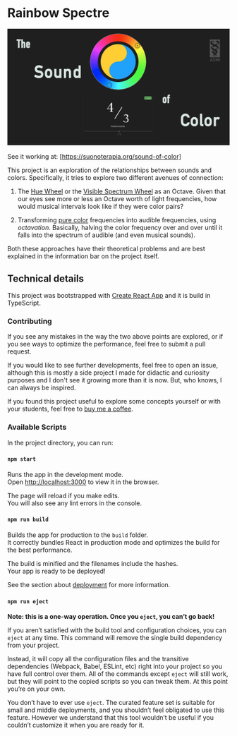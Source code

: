 # Rainbow Spectre

![Project Cover](https://github.com/sunyatasattva/rainbow-spectre/blob/develop/public/images/social-cover.png?raw=true)

See it working at: [https://suonoterapia.org/sound-of-color]


This project is an exploration of the relationships between sounds and colors. Specifically,
it tries to explore two different avenues of connection:

1. The [Hue Wheel](https://en.wikipedia.org/wiki/Color_wheel) or the [Visible Spectrum Wheel](https://en.wikipedia.org/wiki/Visible_spectrum)
as an Octave. Given that our eyes see more or less an Octave worth of light frequencies,
how would musical intervals look like if they were color pairs?

2. Transforming [pure color](https://en.wikipedia.org/wiki/Spectral_color) frequencies into
audible frequencies, using *octavation*. Basically, halving the color frequency over and over
until it falls into the spectrum of audible (and even musical sounds).

Both these approaches have their theoretical problems and are best explained in the information
bar on the project itself.

## Technical details

This project was bootstrapped with [Create React App](https://github.com/facebook/create-react-app)
and it is build in TypeScript.

### Contributing

If you see any mistakes in the way the two above points are explored, or if you see ways
to optimize the performance, feel free to submit a pull request.

If you would like to see further developments, feel free to open an issue, although this
is mostly a side project I made for didactic and curiosity purposes and I don't see it
growing more than it is now. But, who knows, I can always be inspired.

If you found this project useful to explore some concepts yourself or with your students,
feel free to [buy me a coffee](https://paypal.me/sunyatasattva).
### Available Scripts

In the project directory, you can run:

#### `npm start`

Runs the app in the development mode.<br>
Open [http://localhost:3000](http://localhost:3000) to view it in the browser.

The page will reload if you make edits.<br>
You will also see any lint errors in the console.

#### `npm run build`

Builds the app for production to the `build` folder.<br>
It correctly bundles React in production mode and optimizes the build for the best performance.

The build is minified and the filenames include the hashes.<br>
Your app is ready to be deployed!

See the section about [deployment](https://facebook.github.io/create-react-app/docs/deployment) for more information.

#### `npm run eject`

**Note: this is a one-way operation. Once you `eject`, you can’t go back!**

If you aren’t satisfied with the build tool and configuration choices, you can `eject` at any time. This command will remove the single build dependency from your project.

Instead, it will copy all the configuration files and the transitive dependencies (Webpack, Babel, ESLint, etc) right into your project so you have full control over them. All of the commands except `eject` will still work, but they will point to the copied scripts so you can tweak them. At this point you’re on your own.

You don’t have to ever use `eject`. The curated feature set is suitable for small and middle deployments, and you shouldn’t feel obligated to use this feature. However we understand that this tool wouldn’t be useful if you couldn’t customize it when you are ready for it.

